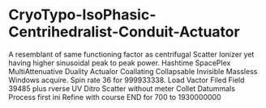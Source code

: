 # CryoTypo-IsoPhasic-Centrihedralist-Conduit-Actuator
A resemblant of same functioning factor as centrifugal Scatter Ionizer yet having higher sinusoidal peak to peak power.
Hashtime SpacePlex MultiAttenuative Duality Actualor Coallating Collapsable Invisible Massless Windows acquire.
Spin rate 36 for 999933338.
Load Vactor Filed Field 39485 plus rverse UV
Ditro Scatter without meter
Collet Datummals
Process first ini
Refine with course
END for 700 to 1930000000
